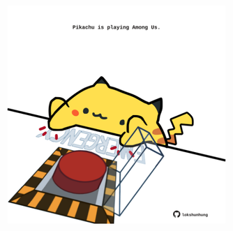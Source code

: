<!-- built at 06/09/2025, 03:08:17 UTC -->
<p align="center">
  <img width="500" height="500" src="./ReadmeImage.svg">
</p>
